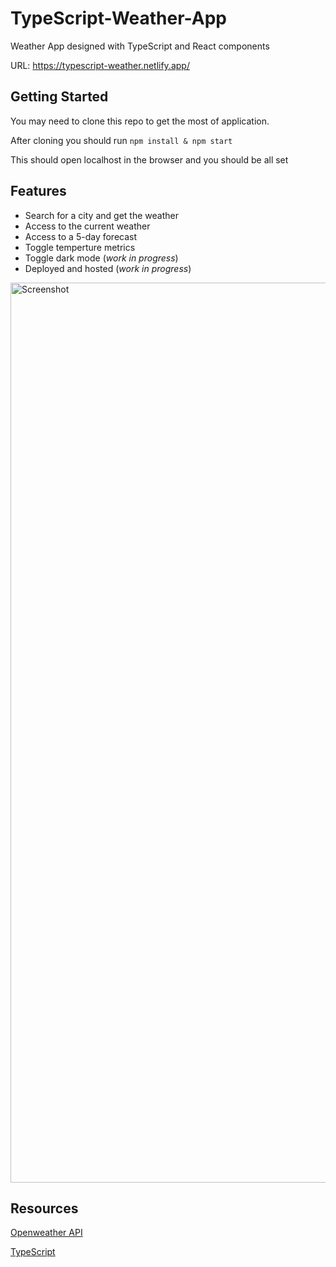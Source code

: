 # TypeScript-Weather-App
Weather App designed with TypeScript and React components

URL: https://typescript-weather.netlify.app/

## Getting Started
You may need to clone this repo to get the most of application.

After cloning you should run
`npm install & npm start`

This should open localhost in the browser and you should be all set

## Features
- Search for a city and get the weather
- Access to the current weather
- Access to a 5-day forecast
- Toggle temperture metrics
- Toggle dark mode (*_work in progress_*)
- Deployed and hosted (*_work in progress_*)

<img width="1440" alt="Screenshot" src="https://user-images.githubusercontent.com/73686621/129249752-59e859ae-1cd9-464a-97df-fe31b23b08c2.png">

## Resources

[Openweather API](https://openweathermap.org/api)

[TypeScript](https://www.typescriptlang.org/docs/handbook/intro.html)
